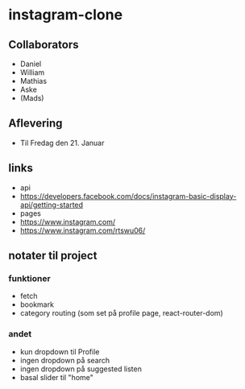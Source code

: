 # instagram-clone

## Collaborators

- Daniel
- William
- Mathias
- Aske
- (Mads)

## Aflevering

- Til Fredag den 21. Januar

## links

- api
- https://developers.facebook.com/docs/instagram-basic-display-api/getting-started
- pages
- https://www.instagram.com/
- https://www.instagram.com/rtswu06/

## notater til project

### funktioner

- fetch
- bookmark
- category routing (som set på profile page, react-router-dom)

### andet

- kun dropdown til Profile
- ingen dropdown på search
- ingen dropdown på suggested listen
- basal slider til "home"
